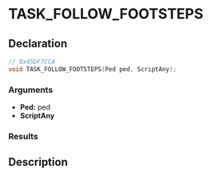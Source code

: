 # TASK_FOLLOW_FOOTSTEPS

## Declaration
```cpp
// 0x45DF7CCA
void TASK_FOLLOW_FOOTSTEPS(Ped ped, ScriptAny);
```

### Arguments
- **Ped:** ped
- **ScriptAny**

### Results

## Description
